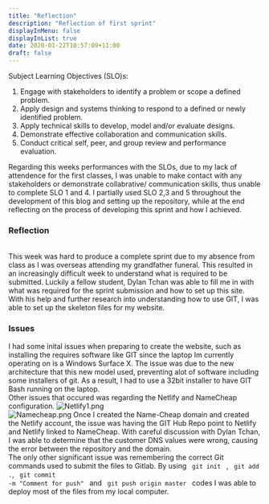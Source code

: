 ```yaml
---
title: "Reflection"
description: "Reflection of first sprint"
displayInMenu: false
displayInList: true
date: 2020-01-22T10:57:09+11:00
draft: false
---
```

Subject Learning Objectives (SLO)s:
<ol>
<li>Engage with stakeholders to identify a problem or scope a defined problem.</li>
<li>Apply design and systems thinking to respond to a defined or newly identified problem.</li>
<li>Apply technical skills to develop, model and/or evaluate designs.</li>
<li>Demonstrate effective collaboration and communication skills.</li>
<li>Conduct critical self, peer, and group review and performance evaluation. </li>
</ol>
Regarding this weeks performances with the SLOs, due to my lack of attendence for the first classes, I was unable to make contact with any stakeholders or demonstrate collabrative/ communication skills, thus unable to complete SLO 1 and 4. I partially used SLO 2,3 and 5 throughout the development of this blog and setting up the repository, while at the end reflecting on the 
process of developing this sprint and how I achieved.

<h3> Reflection </h3>
<br>
This week was hard to produce a complete sprint due to my absence from class as I was overseas attending my grandfather funeral. This resulted in an increasingly difficult
week to understand what is required to be submitted. Luckily a fellow student, Dylan Tchan was able to fill me in with what was required for the sprint submission and how to set up 
this site. With his help and further research into understanding how to use GIT, I was able to set up the skeleton files for my website.
<br>
<h3> Issues </h3>
I had some inital issues when preparing to create the website, such as installing the requires software like GIT since the laptop Im currently operating on is a Windows Surface X.
The issue was due to the new architecture that this new model used, preventing alot of software including some installers of git. As a result, I had to use a 32bit installer to have GIT Bash running on the laptop.
<br>
Other issues that occured was regarding the Netlify and NameCheap configuration. 
<img src="/img/Netlify1.png" alt="Netlify1.png">
<br>
<img src="/img/Namecheap.png" alt="Namecheap.png">
Once I created the Name-Cheap domain and created the Netlify account, the issue was having the GIT Hub Repo point to Netlify and Netlify linked to NameCheap. With careful discussion with Dylan Tchan, I was able to determine that the customer DNS values were wrong, causing the error between the repository and the domain.
<br>
The only other significant issue was remembering the correct Git commands used to submit the files to Gitlab. By using <code> git init </code> , <code> git add .</code>, <code> git commit
-m "Comment for push" </code> and <code> git push origin master </code> codes I was able to deploy most of the files from my local computer.
